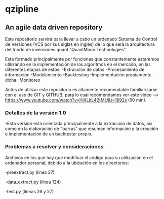 # qzipline
## An agile data driven repository

Este repositorio servirá para llevar a cabo un ordenado Sistema de Control de Versiones (VCS por sus siglas en inglés) de lo que será la arquitectura del fondo de inversiones quant "QuantMoon Technologies".

Esta formado principalmente por funciones que constantemente estaremos utilizando en la implementación de los algoritmos en el mercado, en las diferentes etapas de estos:
-Extracción de datos
-Procesamiento de información
-Modelamiento
-Backtesting
-Implementación propiamente dicha
-Monitoreo 

Antes de utilizar este repositorio es altamente recomendable familiarizarse con el uso de GIT y GITHUB, para lo cual recomendamos ver este video --> https://www.youtube.com/watch?v=HiXLkL42tMU&t=1992s (50 min).



### Detalles de la versión 1.0
-Esta versión está orientada principalmente a la extracción de datos, así como en la elaboración de "barras" que resuman información y la creación e implementación de un backtester propio.



### Problemas a resolver y consideraciones
Archivos en los que hay que modificar el código para su utilización en el ordenador personal, debido a la ubicación en los directorios:

-preextract.py (línea 27)

-data_extract.py (línea 124)

-test.py (líneas 26 y 27)
